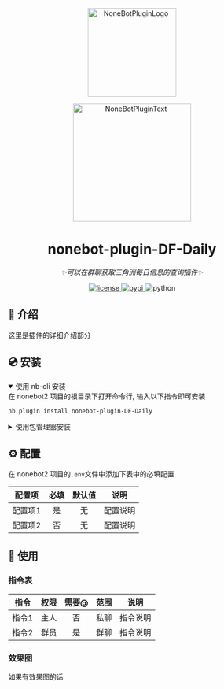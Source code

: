 <div align="center">
  <a href="https://v2.nonebot.dev/store"><img src="https://github.com/A-kirami/nonebot-plugin-template/blob/resources/nbp_logo.png" width="180" height="180" alt="NoneBotPluginLogo"></a>
  <br>
  <p><img src="https://github.com/A-kirami/nonebot-plugin-template/blob/resources/NoneBotPlugin.svg" width="240" alt="NoneBotPluginText"></p>
</div>

<div align="center">

# nonebot-plugin-DF-Daily

_✨可以在群聊获取三角洲每日信息的查询插件✨_


<a href="./LICENSE">
    <img src="https://img.shields.io/github/license/ab-Royo/nonebot-plugin-DF-Daily.svg" alt="license">
</a>
<a href="https://pypi.python.org/pypi/nonebot-plugin-DF-Daily">
    <img src="https://img.shields.io/pypi/v/nonebot-plugin-DF-Daily.svg" alt="pypi">
</a>
<img src="https://img.shields.io/badge/python-3.9+-blue.svg" alt="python">

</div>




## 📖 介绍

这里是插件的详细介绍部分

## 💿 安装

<details open>
<summary>使用 nb-cli 安装</summary>
在 nonebot2 项目的根目录下打开命令行, 输入以下指令即可安装

    nb plugin install nonebot-plugin-DF-Daily

</details>

<details>
<summary>使用包管理器安装</summary>
在 nonebot2 项目的插件目录下, 打开命令行, 根据你使用的包管理器, 输入相应的安装命令

<details>
<summary>pip</summary>

    pip install nonebot-plugin-DF-Daily
</details>
<details>
<summary>pdm</summary>

    pdm add nonebot-plugin-DF-Daily
</details>
<details>
<summary>poetry</summary>

    poetry add nonebot-plugin-DF-Daily
</details>
<details>
<summary>conda</summary>

    conda install nonebot-plugin-DF-Daily
</details>

打开 nonebot2 项目根目录下的 `pyproject.toml` 文件, 在 `[tool.nonebot]` 部分追加写入

    plugins = ["nonebot_plugin_DF_Daily"]

</details>

## ⚙️ 配置

在 nonebot2 项目的`.env`文件中添加下表中的必填配置

| 配置项 | 必填 | 默认值 | 说明 |
|:-----:|:----:|:----:|:----:|
| 配置项1 | 是 | 无 | 配置说明 |
| 配置项2 | 否 | 无 | 配置说明 |

## 🎉 使用
### 指令表
| 指令 | 权限 | 需要@ | 范围 | 说明 |
|:-----:|:----:|:----:|:----:|:----:|
| 指令1 | 主人 | 否 | 私聊 | 指令说明 |
| 指令2 | 群员 | 是 | 群聊 | 指令说明 |
### 效果图
如果有效果图的话
